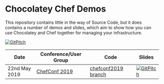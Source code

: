 # Chocolatey Chef Demos

This repository contains little in the way of Source Code, but it does contains a number of demos and slides, which aim to show how you can use Chocolatey and Chef together for managing your infrastructure.

[![GitPitch](https://gitpitch.com/assets/badge.svg)](https://gitpitch.com/gep13-talks/ChocolateyChefDemos/master)

| Date                     | Conference/User Group                                                                                           | Code                                                                                        | Slides                                                                                                                    |
|--------------------------|-----------------------------------------------------------------------------------------------------------------|---------------------------------------------------------------------------------------------|---------------------------------------------------------------------------------------------------------------------------|
| 22nd May     2019        | [ChefConf 2019](https://chefconf.chef.io/)                                                                      | [chefconf2019 branch](https://github.com/gep13-talks/ChocolateyChefDemos/tree/chefconf2019) | [![GitPitch](https://gitpitch.com/assets/badge.svg)](https://gitpitch.com/gep13-talks/ChocolateyChefDemos/chefconf2019#/) |

